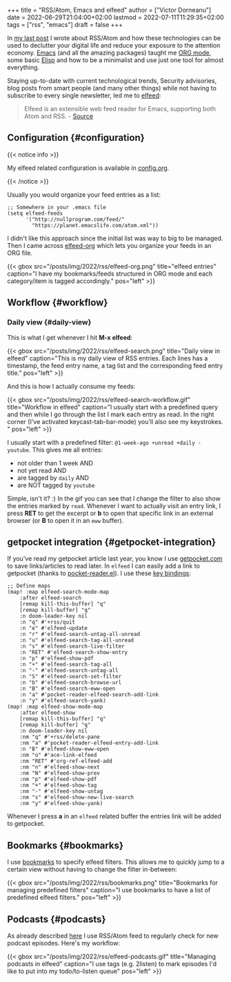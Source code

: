 +++
title = "RSS/Atom, Emacs and elfeed"
author = ["Victor Dorneanu"]
date = 2022-06-29T21:04:00+02:00
lastmod = 2022-07-11T11:29:35+02:00
tags = ["rss", "emacs"]
draft = false
+++

In [my last post](/2022/06/13/rss-and-atom-for-digital-minimalists/) I wrote about RSS/Atom and how these technologies can be used
to declutter your digital life and reduce your exposure to the attention
economy. [Emacs](/tags/emacs) (and all the amazing packages) taught me [ORG mode](https://orgmode.org), some basic [Elisp](https://www.gnu.org/software/emacs/manual/html_node/elisp/)
and how to be a minimalist and use just one tool for almost everything.

Staying up-to-date with current technological trends, Security advisories, blog
posts from smart people (and many other things) while not having to subscribe to every
single newsletter, led me to [elfeed](https://github.com/skeeto/elfeed):

> Elfeed is an extensible web feed reader for Emacs, supporting both Atom and RSS. - [Source](https://github.com/skeeto/elfeed)


## Configuration {#configuration}

{{< notice info >}}

My elfeed related configuration is available in [config.org](https://github.com/dorneanu/dotfiles/blob/master/dot_doom.d/config.org#elfeed).

{{< /notice >}}

Usually you would organize your feed entries as a list:

```emacs-lisp
;; Somewhere in your .emacs file
(setq elfeed-feeds
      '("http://nullprogram.com/feed/"
        "https://planet.emacslife.com/atom.xml"))
```

I didn't like this approach since the initial list was way to big to be managed.
Then I came across [elfeed-org](https://github.com/remyhonig/elfeed-org) which lets you organize your feeds in an ORG file.

{{< gbox src="/posts/img/2022/rss/elfeed-org.png" title="elfeed entries" caption="I have my bookmarks/feeds structured in ORG mode and each category/item is tagged accordingly." pos="left" >}}


## Workflow {#workflow}


### Daily view {#daily-view}

This is what I get whenever I hit **M-x elfeed**:

{{< gbox src="/posts/img/2022/rss/elfeed-search.png" title="Daily view in elfeed" caption="This is my daily view of RSS entries. Each lines has a timestamp, the feed entry name, a tag list and the corresponding feed entry title." pos="left" >}}

And this is how I actually consume my feeds:

{{< gbox src="/posts/img/2022/rss/elfeed-search-workflow.gif" title="Workflow in elfeed" caption="I usually start with a predefined query and then while I go through the list I mark each entry as read. In the right corner (I've activated keycast-tab-bar-mode) you'll also see my keystrokes. " pos="left" >}}

I usually start with a predefined filter: `@1-week-ago +unread +daily -youtube`. This gives me all entries:

-   not older than 1 week AND
-   not yet read AND
-   are tagged by `daily` AND
-   are NOT tagged by `youtube`

Simple, isn't it? :) In the gif you can see that I change the filter to also show the entries marked by `read`.
Whenever I want to actually visit an entry link, I press **RET** to get the excerpt or **b** to open that specific link
in an external browser (or **B** to open it in an `eww` buffer).


## getpocket integration {#getpocket-integration}

If you've read my getpocket article last year, you know I use [getpocket.com](https://getpocket.com) to save links/articles to read later. In `elfeed` I
can easily add a link to getpocket (thanks to [pocket-reader.el](https://github.com/alphapapa/pocket-reader.el)). I use these [key bindings](https://github.com/dorneanu/dotfiles/blob/master/dot_doom.d/config.org#elfeed):

```emacs-lisp
;; Define maps
(map! :map elfeed-search-mode-map
    :after elfeed-search
    [remap kill-this-buffer] "q"
    [remap kill-buffer] "q"
    :n doom-leader-key nil
    :n "q" #'+rss/quit
    :n "e" #'elfeed-update
    :n "r" #'elfeed-search-untag-all-unread
    :n "u" #'elfeed-search-tag-all-unread
    :n "s" #'elfeed-search-live-filter
    :n "RET" #'elfeed-search-show-entry
    :n "p" #'elfeed-show-pdf
    :n "+" #'elfeed-search-tag-all
    :n "-" #'elfeed-search-untag-all
    :n "S" #'elfeed-search-set-filter
    :n "b" #'elfeed-search-browse-url
    :n "B" #'elfeed-search-eww-open
    :n "a" #'pocket-reader-elfeed-search-add-link
    :n "y" #'elfeed-search-yank)
(map! :map elfeed-show-mode-map
    :after elfeed-show
    [remap kill-this-buffer] "q"
    [remap kill-buffer] "q"
    :n doom-leader-key nil
    :nm "q" #'+rss/delete-pane
    :nm "a" #'pocket-reader-elfeed-entry-add-link
    :n "B" #'elfeed-show-eww-open
    :nm "o" #'ace-link-elfeed
    :nm "RET" #'org-ref-elfeed-add
    :nm "n" #'elfeed-show-next
    :nm "N" #'elfeed-show-prev
    :nm "p" #'elfeed-show-pdf
    :nm "+" #'elfeed-show-tag
    :nm "-" #'elfeed-show-untag
    :nm "s" #'elfeed-show-new-live-search
    :nm "y" #'elfeed-show-yank)
```

Whenever I press **a** in an `elfeed` related buffer the entries link will be added to getpocket.


## Bookmarks {#bookmarks}

I use [bookmarks](https://www.gnu.org/software/emacs/manual/html_node/emacs/Bookmarks.html) to specify elfeed filters. This allows me to quickly jump to a certain view without
having to change the filter in-between:

{{< gbox src="/posts/img/2022/rss/bookmarks.png" title="Bookmarks for managing predefined filters" caption="I use bookmarks to have a list of predefined elfeed filters." pos="left" >}}


## Podcasts {#podcasts}

As already described [here](/2022/06/13/rss-and-atom-for-digital-minimalists/#podcasts) I use RSS/Atom feed to regularly check for new podcast episodes. Here's my workflow:

{{< gbox src="/posts/img/2022/rss/elfeed-podcasts.gif" title="Managing podcasts in elfeed" caption="I use tags (e.g. 2listen) to mark episodes I'd like to put into my todo/to-listen queue" pos="left" >}}
